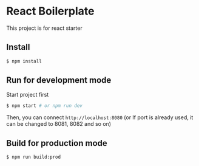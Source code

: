 # React Boilerplate

This project is for react starter

## Install
```bash
$ npm install
```

## Run for development mode
Start project first 
```bash
$ npm start # or npm run dev
```

Then, you can connect `http://localhost:8080` (or If port is already used, it can be changed to 8081, 8082 and so on) 

## Build for production mode
```bash
$ npm run build:prod
```
